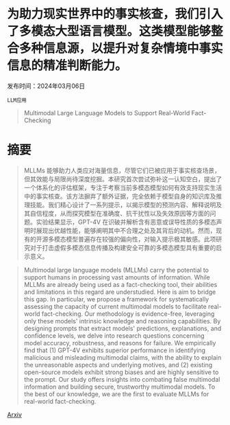 # 为助力现实世界中的事实核查，我们引入了多模态大型语言模型。这类模型能够整合多种信息源，以提升对复杂情境中事实信息的精准判断能力。

发布时间：2024年03月06日

`LLM应用`

> Multimodal Large Language Models to Support Real-World Fact-Checking

# 摘要

> MLLMs 能够助力人类应对海量信息，尽管它们已被应用于事实核查场景，但其效能与局限尚待深度挖掘。本研究首次尝试弥补这一认知空白，提出了一个体系化的评估框架，专注于考察当前多模态模型如何有效支持现实生活中的事实核查。该方法摒弃了额外证据，完全依赖于模型自身的知识库及推理技能。我们精心设计了一系列提示，以揭示模型的预测内容、解释说明及其自信程度，从而探究模型在准确度、抗干扰性以及失效原因等方面的问题。实验结果显示，GPT-4V 在识破并解析含有恶意或误导性质的多模态声明时展现出优越性能，能够阐明其中不合理之处及其背后的动机。然而，现有的开源多模态模型普遍存在较强的偏向性，对输入提示极其敏感。此项研究对于打击虚假多模态信息传播及构建安全可靠的多模态模型具有重要的启示意义。

> Multimodal large language models (MLLMs) carry the potential to support humans in processing vast amounts of information. While MLLMs are already being used as a fact-checking tool, their abilities and limitations in this regard are understudied. Here is aim to bridge this gap. In particular, we propose a framework for systematically assessing the capacity of current multimodal models to facilitate real-world fact-checking. Our methodology is evidence-free, leveraging only these models' intrinsic knowledge and reasoning capabilities. By designing prompts that extract models' predictions, explanations, and confidence levels, we delve into research questions concerning model accuracy, robustness, and reasons for failure. We empirically find that (1) GPT-4V exhibits superior performance in identifying malicious and misleading multimodal claims, with the ability to explain the unreasonable aspects and underlying motives, and (2) existing open-source models exhibit strong biases and are highly sensitive to the prompt. Our study offers insights into combating false multimodal information and building secure, trustworthy multimodal models. To the best of our knowledge, we are the first to evaluate MLLMs for real-world fact-checking.

[Arxiv](https://arxiv.org/abs/2403.03627)